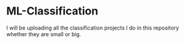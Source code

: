 # ML-Classification
I will be uploading all the classification projects I do in this repository whether they are small or big.
